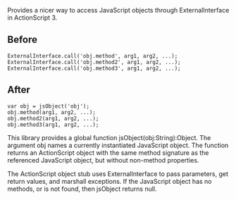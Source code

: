Provides a nicer way to access JavaScript objects through
ExternalInterface in ActionScript 3.

## Before

    ExternalInterface.call('obj.method', arg1, arg2, ...);
    ExternalInterface.call('obj.method2', arg1, arg2, ...);
    ExternalInterface.call('obj.method3', arg1, arg2, ...);

## After

    var obj = jsObject('obj');
    obj.method(arg1, arg2, ...);
    obj.method2(arg1, arg2, ...);
    obj.method3(arg1, arg2, ...);

This library provides a global function jsObject(obj:String):Object. The
argument obj names a currently instantiated JavaScript object. The
function returns an ActionScript object with the same method signature
as the referenced JavaScript object, but without non-method properties.

The ActionScript object stub uses ExternalInterface to pass parameters,
get return values, and marshall exceptions. If the JavaScript object
has no methods, or is not found, then jsObject returns null.
